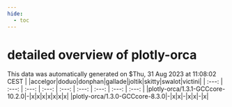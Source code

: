 ```yaml
---
hide:
  - toc
---
```


detailed overview of plotly-orca
================================


This data was automatically generated on $Thu, 31 Aug 2023 at 11:08:02 CEST
| |accelgor|doduo|donphan|gallade|joltik|skitty|swalot|victini|
| :---: | :---: | :---: | :---: | :---: | :---: | :---: | :---: | :---: |
|plotly-orca/1.3.1-GCCcore-10.2.0|-|x|x|x|x|x|x|x|
|plotly-orca/1.3.0-GCCcore-8.3.0|-|x|x|-|x|x|-|x|
